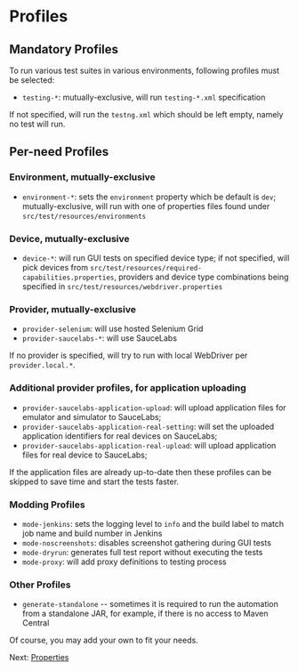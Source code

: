 # Profiles

## Mandatory Profiles

To run various test suites in various environments, following profiles must be
selected:

* `testing-*`: mutually-exclusive, will run `testing-*.xml` specification

If not specified, will run the `testng.xml` which should be left empty, namely
no test will run.

## Per-need Profiles

### Environment, mutually-exclusive

* `environment-*`: sets the `environment` property which be default is `dev`;
  mutually-exclusive, will run with one of
  properties files found under `src/test/resources/environments`

### Device, mutually-exclusive

* `device-*`: will run GUI tests on specified device type; if not specified,
  will pick devices from `src/test/resources/required-capabilities.properties`,
  providers and device type combinations being specified in
  `src/test/resources/webdriver.properties`

### Provider, mutually-exclusive

* `provider-selenium`: will use hosted Selenium Grid
* `provider-saucelabs-*`: will use SauceLabs

If no provider is specified, will try to run with local WebDriver per
`provider.local.*`.

### Additional provider profiles, for application uploading

* `provider-saucelabs-application-upload`: will upload application files for
  emulator and simulator to SauceLabs;
* `provider-saucelabs-application-real-setting`: will set the uploaded
  application identifiers for real devices on SauceLabs;
* `provider-saucelabs-application-real-upload`: will upload application files
  for real device to SauceLabs;

If the application files are already up-to-date then these profiles can be
skipped to save time and start the tests faster.

### Modding Profiles

* `mode-jenkins`: sets the logging level to `info` and the build label to match
  job name and build number in Jenkins
* `mode-noscreenshots`: disables screenshot gathering during GUI tests
* `mode-dryrun`: generates full test report without executing the tests
* `mode-proxy`: will add proxy definitions to testing process

### Other Profiles

* `generate-standalone` -- sometimes it is required to run the automation from
  a standalone JAR, for example, if there is no access to Maven Central

Of course, you may add your own to fit your needs.

Next: [Properties](properties.html)
